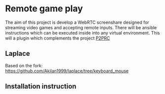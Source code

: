 # Remote game play
The aim of this project is develop a WebRTC screenshare designed for streaming video games and
accepting remote inputs.
There will be ansible instructions which can be executed inside into any virtual environment. This will
a plugin which complements the project [P2PRC](https://p2prc.akilan.io)

## Laplace
Based on the fork:
https://github.com/Akilan1999/laplace/tree/keyboard_mouse

## Installation instruction 
```

```

